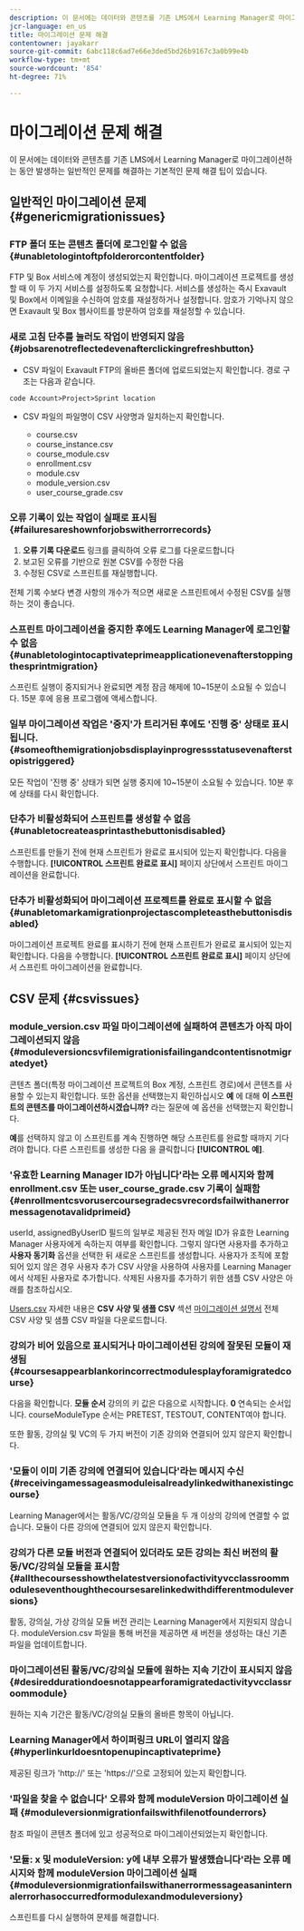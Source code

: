 ```yaml
---
description: 이 문서에는 데이터와 콘텐츠를 기존 LMS에서 Learning Manager로 마이그레이션하는 동안 발생하는 일반적인 문제를 해결하는 기본적인 문제 해결 팁이 있습니다.
jcr-language: en_us
title: 마이그레이션 문제 해결
contentowner: jayakarr
source-git-commit: 6abc118c6ad7e66e3ded5bd26b9167c3a0b99e4b
workflow-type: tm+mt
source-wordcount: '854'
ht-degree: 71%

---
```




# 마이그레이션 문제 해결

이 문서에는 데이터와 콘텐츠를 기존 LMS에서 Learning Manager로 마이그레이션하는 동안 발생하는 일반적인 문제를 해결하는 기본적인 문제 해결 팁이 있습니다.

## 일반적인 마이그레이션 문제 {#genericmigrationissues}

### FTP 폴더 또는 콘텐츠 폴더에 로그인할 수 없음 {#unabletologintoftpfolderorcontentfolder}

FTP 및 Box 서비스에 계정이 생성되었는지 확인합니다. 마이그레이션 프로젝트를 생성할 때 이 두 가지 서비스를 설정하도록 요청합니다. 서비스를 생성하는 즉시 Exavault 및 Box에서 이메일을 수신하여 암호를 재설정하거나 설정합니다. 암호가 기억나지 않으면 Exavault 및 Box 웹사이트를 방문하여 암호를 재설정할 수 있습니다.

### 새로 고침 단추를 눌러도 작업이 반영되지 않음 {#jobsarenotreflectedevenafterclickingrefreshbutton}

* CSV 파일이 Exavault FTP의 올바른 폴더에 업로드되었는지 확인합니다. 경로 구조는 다음과 같습니다.

`code Account>Project>Sprint location`

* CSV 파일의 파일명이 CSV 사양명과 일치하는지 확인합니다.

   * course.csv
   * course_instance.csv
   * course_module.csv
   * enrollment.csv
   * module.csv
   * module_version.csv
   * user_course_grade.csv

### 오류 기록이 있는 작업이 실패로 표시됨 {#failuresareshownforjobswitherrorrecords}

1. **오류 기록 다운로드** 링크를 클릭하여 오류 로그를 다운로드합니다
1. 보고된 오류를 기반으로 원본 CSV를 수정한 다음
1. 수정된 CSV로 스프린트를 재실행합니다.

전체 기록 수보다 변경 사항의 개수가 적으면 새로운 스프린트에서 수정된 CSV를 실행하는 것이 좋습니다.

### 스프린트 마이그레이션을 중지한 후에도 Learning Manager에 로그인할 수 없음 {#unabletologintocaptivateprimeapplicationevenafterstoppingthesprintmigration}

스프린트 실행이 중지되거나 완료되면 계정 잠금 해제에 10~15분이 소요될 수 있습니다. 15분 후에 응용 프로그램에 액세스합니다.

### 일부 마이그레이션 작업은 &#39;중지&#39;가 트리거된 후에도 &#39;진행 중&#39; 상태로 표시됩니다. {#someofthemigrationjobsdisplayinprogressstatusevenafterstopistriggered}

모든 작업이 &#39;진행 중&#39; 상태가 되면 실행 중지에 10~15분이 소요될 수 있습니다. 10분 후에 상태를 다시 확인합니다.

### 단추가 비활성화되어 스프린트를 생성할 수 없음 {#unabletocreateasprintasthebuttonisdisabled}

스프린트를 만들기 전에 현재 스프린트가 완료로 표시되어 있는지 확인합니다. 다음을 수행합니다. **[!UICONTROL 스프린트 완료로 표시]** 페이지 상단에서 스프린트 마이그레이션을 완료합니다.

### 단추가 비활성화되어 마이그레이션 프로젝트를 완료로 표시할 수 없음 {#unabletomarkamigrationprojectascompleteasthebuttonisdisabled}

마이그레이션 프로젝트 완료를 표시하기 전에 현재 스프린트가 완료로 표시되어 있는지 확인합니다. 다음을 수행합니다. **[!UICONTROL 스프린트 완료로 표시]** 페이지 상단에서 스프린트 마이그레이션을 완료합니다.

## CSV 문제 {#csvissues}

### module_version.csv 파일 마이그레이션에 실패하여 콘텐츠가 아직 마이그레이션되지 않음 {#moduleversioncsvfilemigrationisfailingandcontentisnotmigratedyet}

콘텐츠 폴더(특정 마이그레이션 프로젝트의 Box 계정, 스프린트 경로)에서 콘텐츠를 사용할 수 있는지 확인합니다. 또한 옵션을 선택했는지 확인하십시오 **예** 에 대해 **이 스프린트의 콘텐츠를 마이그레이션하시겠습니까?** 라는 질문에 예 옵션을 선택했는지 확인합니다.

**예**&#x200B;를 선택하지 않고 이 스프린트를 계속 진행하면 해당 스프린트를 완료할 때까지 기다려야 합니다. 다른 스프린트를 생성한 다음 을 클릭합니다 **[!UICONTROL 예]**.

### &#39;유효한 Learning Manager ID가 아닙니다&#39;라는 오류 메시지와 함께 enrollment.csv 또는 user_course_grade.csv 기록이 실패함 {#enrollmentcsvorusercoursegradecsvrecordsfailwithanerrormessagenotavalidprimeid}

userId, assignedByUserID 필드의 일부로 제공된 전자 메일 ID가 유효한 Learning Manager 사용자에게 속하는지 여부를 확인합니다. 그렇지 않다면 사용자를 추가하고 **사용자 동기화** 옵션을 선택한 뒤 새로운 스프린트를 생성합니다. 사용자가 조직에 포함되어 있지 않은 경우 사용자 추가 CSV 사양을 사용하여 사용자를 Learning Manager에서 삭제된 사용자로 추가합니다. 삭제된 사용자를 추가하기 위한 샘플 CSV 사양은 아래를 참조하십시오.

[Users.csv](assets/users.zip) 자세한 내용은 **CSV 사양 및 샘플 CSV** 섹션 [마이그레이션 설명서](../integration-admin/feature-summary/migration-manual.md) 전체 CSV 사양 및 샘플 CSV 파일을 다운로드합니다.

### 강의가 비어 있음으로 표시되거나 마이그레이션된 강의에 잘못된 모듈이 재생됨 {#coursesappearblankorincorrectmodulesplayforamigratedcourse}

다음을 확인합니다. **모듈 순서** 강의의 키 값은 다음으로 시작합니다. **0** 연속되는 순서입니다. courseModuleType 순서는 PRETEST, TESTOUT, CONTENT여야 합니다.

또한 활동, 강의실 및 VC의 두 가지 버전이 기존 강의와 연결되어 있지 않은지 확인합니다.

### &#39;모듈이 이미 기존 강의에 연결되어 있습니다&#39;라는 메시지 수신 {#receivingamessageasmoduleisalreadylinkedwithanexistingcourse}

Learning Manager에서는 활동/VC/강의실 모듈을 두 개 이상의 강의에 연결할 수 없습니다. 모듈이 다른 강의에 연결되어 있지 않은지 확인합니다.

### 강의가 다른 모듈 버전과 연결되어 있더라도 모든 강의는 최신 버전의 활동/VC/강의실 모듈을 표시함 {#allthecoursesshowthelatestversionofactivityvcclassroommoduleseventhoughthecoursesarelinkedwithdifferentmoduleversions}

활동, 강의실, 가상 강의실 모듈 버전 관리는 Learning Manager에서 지원되지 않습니다. moduleVersion.csv 파일을 통해 버전을 제공하면 새 버전을 생성하는 대신 기존 파일을 업데이트합니다.

### 마이그레이션된 활동/VC/강의실 모듈에 원하는 지속 기간이 표시되지 않음 {#desireddurationdoesnotappearforamigratedactivityvcclassroommodule}

원하는 지속 기간은 활동/VC/강의실 모듈의 올바른 항목이 아닙니다.

### Learning Manager에서 하이퍼링크 URL이 열리지 않음 {#hyperlinkurldoesntopenupincaptivateprime}

제공된 링크가 &#39;http://&#39; 또는 &#39;https://&#39;으로 고정되어 있는지 확인합니다.

### &#39;파일을 찾을 수 없습니다&#39; 오류와 함께 moduleVersion 마이그레이션 실패 {#moduleversionmigrationfailswithfilenotfounderrors}

참조 파일이 콘텐츠 폴더에 있고 성공적으로 마이그레이션되었는지 확인합니다.

### &#39;모듈: x 및 moduleVersion: y에 내부 오류가 발생했습니다&#39;라는 오류 메시지와 함께 moduleVersion 마이그레이션 실패 {#moduleversionmigrationfailswithanerrormessageasaninternalerrorhasoccurredformodulexandmoduleversiony}

스프린트를 다시 실행하여 문제를 해결합니다.
